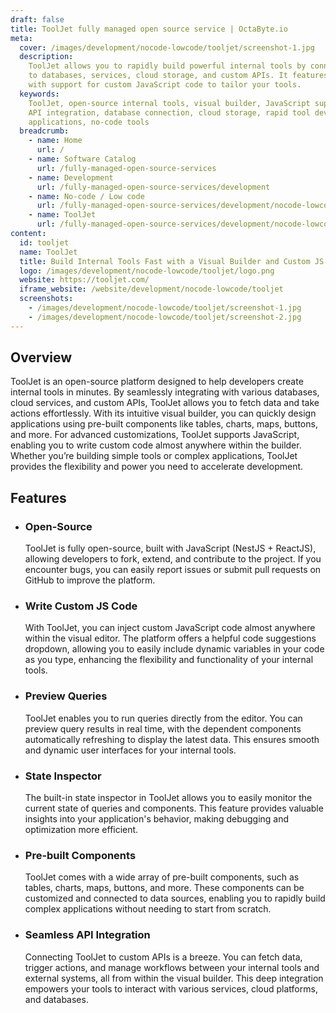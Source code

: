 ```yaml
---
draft: false
title: ToolJet fully managed open source service | OctaByte.io
meta:
  cover: /images/development/nocode-lowcode/tooljet/screenshot-1.jpg
  description:
    ToolJet allows you to rapidly build powerful internal tools by connecting
    to databases, services, cloud storage, and custom APIs. It features a visual builder
    with support for custom JavaScript code to tailor your tools.
  keywords:
    ToolJet, open-source internal tools, visual builder, JavaScript support,
    API integration, database connection, cloud storage, rapid tool development, internal
    applications, no-code tools
  breadcrumb:
    - name: Home
      url: /
    - name: Software Catalog
      url: /fully-managed-open-source-services
    - name: Development
      url: /fully-managed-open-source-services/development
    - name: No-code / Low code
      url: /fully-managed-open-source-services/development/nocode-lowcode
    - name: ToolJet
      url: /fully-managed-open-source-services/development/nocode-lowcode/tooljet
content:
  id: tooljet
  name: ToolJet
  title: Build Internal Tools Fast with a Visual Builder and Custom JS Code
  logo: /images/development/nocode-lowcode/tooljet/logo.png
  website: https://tooljet.com/
  iframe_website: /website/development/nocode-lowcode/tooljet
  screenshots:
    - /images/development/nocode-lowcode/tooljet/screenshot-1.jpg
    - /images/development/nocode-lowcode/tooljet/screenshot-2.jpg
---
```


## Overview

ToolJet is an open-source platform designed to help developers create internal tools in minutes. By seamlessly integrating with various databases, cloud services, and custom APIs, ToolJet allows you to fetch data and take actions effortlessly. With its intuitive visual builder, you can quickly design applications using pre-built components like tables, charts, maps, buttons, and more. For advanced customizations, ToolJet supports JavaScript, enabling you to write custom code almost anywhere within the builder. Whether you’re building simple tools or complex applications, ToolJet provides the flexibility and power you need to accelerate development.

## Features

- ### Open-Source

  ToolJet is fully open-source, built with JavaScript (NestJS + ReactJS), allowing developers to fork, extend, and contribute to the project. If you encounter bugs, you can easily report issues or submit pull requests on GitHub to improve the platform.

- ### Write Custom JS Code

  With ToolJet, you can inject custom JavaScript code almost anywhere within the visual editor. The platform offers a helpful code suggestions dropdown, allowing you to easily include dynamic variables in your code as you type, enhancing the flexibility and functionality of your internal tools.

- ### Preview Queries

  ToolJet enables you to run queries directly from the editor. You can preview query results in real time, with the dependent components automatically refreshing to display the latest data. This ensures smooth and dynamic user interfaces for your internal tools.

- ### State Inspector

  The built-in state inspector in ToolJet allows you to easily monitor the current state of queries and components. This feature provides valuable insights into your application's behavior, making debugging and optimization more efficient.

- ### Pre-built Components

  ToolJet comes with a wide array of pre-built components, such as tables, charts, maps, buttons, and more. These components can be customized and connected to data sources, enabling you to rapidly build complex applications without needing to start from scratch.

- ### Seamless API Integration

  Connecting ToolJet to custom APIs is a breeze. You can fetch data, trigger actions, and manage workflows between your internal tools and external systems, all from within the visual builder. This deep integration empowers your tools to interact with various services, cloud platforms, and databases.
